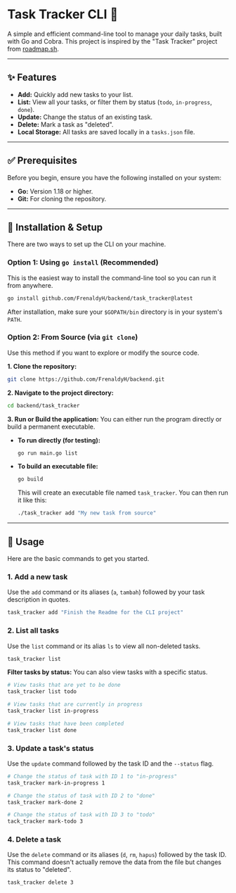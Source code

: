 # Task Tracker CLI 📝

A simple and efficient command-line tool to manage your daily tasks, built with Go and Cobra. This project is inspired by the "Task Tracker" project from [roadmap.sh](https://roadmap.sh/projects/task-tracker).

---

## ✨ Features

- **Add:** Quickly add new tasks to your list.
- **List:** View all your tasks, or filter them by status (`todo`, `in-progress`, `done`).
- **Update:** Change the status of an existing task.
- **Delete:** Mark a task as "deleted".
- **Local Storage:** All tasks are saved locally in a `tasks.json` file.

---

## ✅ Prerequisites

Before you begin, ensure you have the following installed on your system:
- **Go:** Version 1.18 or higher.
- **Git:** For cloning the repository.

---

## 🚀 Installation & Setup

There are two ways to set up the CLI on your machine.

### Option 1: Using `go install` (Recommended)

This is the easiest way to install the command-line tool so you can run it from anywhere.

```bash
go install github.com/FrenaldyH/backend/task_tracker@latest
```
After installation, make sure your `$GOPATH/bin` directory is in your system's `PATH`.

### Option 2: From Source (via `git clone`)

Use this method if you want to explore or modify the source code.

**1. Clone the repository:**
```bash
git clone https://github.com/FrenaldyH/backend.git
```

**2. Navigate to the project directory:**
```bash
cd backend/task_tracker
```

**3. Run or Build the application:**
You can either run the program directly or build a permanent executable.

* **To run directly (for testing):**
    ```bash
    go run main.go list
    ```
* **To build an executable file:**
    ```bash
    go build
    ```
    This will create an executable file named `task_tracker`. You can then run it like this:
    ```bash
    ./task_tracker add "My new task from source"
    ```

---

## 📖 Usage

Here are the basic commands to get you started.

### 1. Add a new task
Use the `add` command or its aliases (`a`, `tambah`) followed by your task description in quotes.

```bash
task_tracker add "Finish the Readme for the CLI project"
```

### 2. List all tasks
Use the `list` command or its alias `ls` to view all non-deleted tasks.

```bash
task_tracker list
```

**Filter tasks by status:**
You can also view tasks with a specific status.

```bash
# View tasks that are yet to be done
task_tracker list todo

# View tasks that are currently in progress
task_tracker list in-progress

# View tasks that have been completed
task_tracker list done
```

### 3. Update a task's status
Use the `update` command followed by the task ID and the `--status` flag.

```bash
# Change the status of task with ID 1 to "in-progress"
task_tracker mark-in-progress 1

# Change the status of task with ID 2 to "done"
task_tracker mark-done 2

# Change the status of task with ID 3 to "todo"
tack_tracker mark-todo 3
```

### 4. Delete a task
Use the `delete` command or its aliases (`d`, `rm`, `hapus`) followed by the task ID. This command doesn't actually remove the data from the file but changes its status to "deleted".

```bash
task_tracker delete 3
```